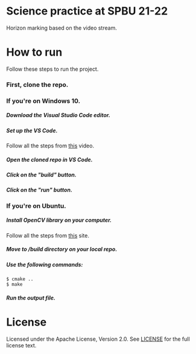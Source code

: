 # Science practice at SPBU 21-22
 Horizon marking based on the video stream.

# How to run
 Follow these steps to run the project.
 ### First, clone the repo.
 ### If you're on Windows 10.
 ##### Download the Visual Studio Code editor.
 ##### Set up the VS Code.
   Follow all the steps from [this](https://www.youtube.com/watch?v=m9HBM1m_EMU) video.
 ##### Open the cloned repo in VS Code.
 ##### Click on the "build" button.
 ##### Click on the "run" button.
 ### If you're on Ubuntu.
 ##### Install OpenCV library on your computer.
   Follow all the steps from [this](http://www.codebind.com/python/install-opencv-ubuntu-16-04-lts-python/) site.
 ##### Move to /build directory on your local repo.
 ##### Use the following commands:
  ```console 
  $ cmake ..
  $ make
  ```
 ##### Run the output file.

# License
 Licensed under the Apache License, Version 2.0. See [LICENSE](LICENSE) for the full license text.
